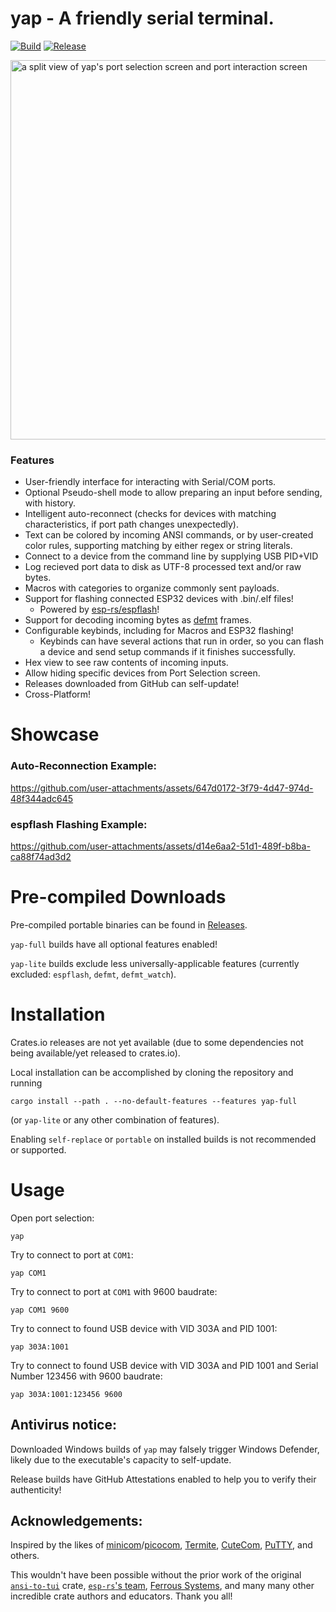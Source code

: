 # yap - A friendly serial terminal.

[![Build](https://github.com/nullstalgia/yap/actions/workflows/build.yml/badge.svg)](https://github.com/nullstalgia/yap/actions/workflows/build.yml) [![Release](https://github.com/nullstalgia/yap/actions/workflows/release.yml/badge.svg)](https://github.com/nullstalgia/yap/actions/workflows/release.yml)

<img width="1080" height="607" alt="a split view of yap's port selection screen and port interaction screen" src="https://github.com/user-attachments/assets/fa42e8e8-5481-4600-8c6f-532a4a86d4d9" />

### Features

- User-friendly interface for interacting with Serial/COM ports.
- Optional Pseudo-shell mode to allow preparing an input before sending, with history.
- Intelligent auto-reconnect (checks for devices with matching characteristics, if port path changes unexpectedly).
- Text can be colored by incoming ANSI commands, or by user-created color rules, supporting matching by either regex or string literals.
- Connect to a device from the command line by supplying USB PID+VID
- Log recieved port data to disk as UTF-8 processed text and/or raw bytes.
- Macros with categories to organize commonly sent payloads.
- Support for flashing connected ESP32 devices with .bin/.elf files!
  - Powered by [esp-rs/espflash](https://github.com/esp-rs/espflash)!
- Support for decoding incoming bytes as [defmt](https://github.com/knurling-rs/defmt) frames.
- Configurable keybinds, including for Macros and ESP32 flashing!
  - Keybinds can have several actions that run in order, so you can flash a device and send setup commands if it finishes successfully.
- Hex view to see raw contents of incoming inputs.
- Allow hiding specific devices from Port Selection screen.
- Releases downloaded from GitHub can self-update!
- Cross-Platform!

# Showcase

### Auto-Reconnection Example:
https://github.com/user-attachments/assets/647d0172-3f79-4d47-974d-48f344adc645

### espflash Flashing Example:
https://github.com/user-attachments/assets/d14e6aa2-51d1-489f-b8ba-ca88f74ad3d2

# Pre-compiled Downloads

Pre-compiled portable binaries can be found in [Releases](https://github.com/nullstalgia/yap/releases).

`yap-full` builds have all optional features enabled!

`yap-lite` builds exclude less universally-applicable features (currently excluded: `espflash`, `defmt`, `defmt_watch`).

# Installation

Crates.io releases are not yet available (due to some dependencies not being available/yet released to crates.io).

Local installation can be accomplished by cloning the repository and running

```cargo install --path . --no-default-features --features yap-full```

(or `yap-lite` or any other combination of features).

Enabling `self-replace` or `portable` on installed builds is not recommended or supported.

# Usage

Open port selection:

```
yap
```

Try to connect to port at `COM1`:

```
yap COM1
```

Try to connect to port at `COM1` with 9600 baudrate:

```
yap COM1 9600
```

Try to connect to found USB device with VID 303A and PID 1001:

```
yap 303A:1001
```

Try to connect to found USB device with VID 303A and PID 1001 and Serial Number 123456 with 9600 baudrate:

```
yap 303A:1001:123456 9600
```

## Antivirus notice:

Downloaded Windows builds of `yap` may falsely trigger Windows Defender, likely due to the executable's capacity to self-update.

Release builds have GitHub Attestations enabled to help you to verify their authenticity!


## Acknowledgements:

Inspired by the likes of [minicom](https://salsa.debian.org/minicom-team/minicom)/[picocom](https://github.com/npat-efault/picocom), [Termite](https://www.compuphase.com/software_termite.htm), [CuteCom](https://cutecom.sourceforge.net/), [PuTTY](https://www.chiark.greenend.org.uk/~sgtatham/putty/), and others.

This wouldn't have been possible without the prior work of the original [`ansi-to-tui`](https://github.com/ratatui/ansi-to-tui) crate, [`esp-rs`'s team](https://github.com/esp-rs), [Ferrous Systems](https://ferrous-systems.com/), and many many other incredible crate authors and educators. Thank you all!
